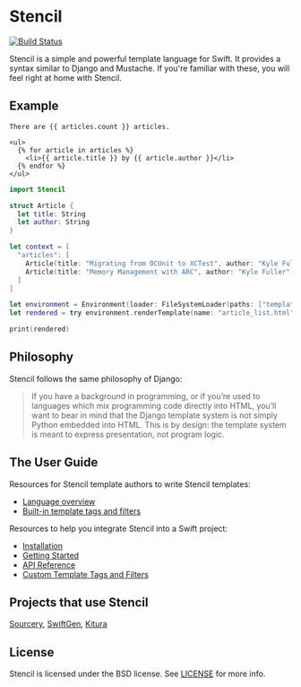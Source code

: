 # Stencil

[![Build Status](https://travis-ci.org/kylef/Stencil.svg?branch=master)](https://travis-ci.org/kylef/Stencil)

Stencil is a simple and powerful template language for Swift. It provides a
syntax similar to Django and Mustache. If you're familiar with these, you will
feel right at home with Stencil.

## Example

```html+django
There are {{ articles.count }} articles.

<ul>
  {% for article in articles %}
    <li>{{ article.title }} by {{ article.author }}</li>
  {% endfor %}
</ul>
```

```swift
import Stencil

struct Article {
  let title: String
  let author: String
}

let context = [
  "articles": [
    Article(title: "Migrating from OCUnit to XCTest", author: "Kyle Fuller"),
    Article(title: "Memory Management with ARC", author: "Kyle Fuller"),
  ]
]

let environment = Environment(loader: FileSystemLoader(paths: ["templates/"]))
let rendered = try environment.renderTemplate(name: "article_list.html", context: context)

print(rendered)
```

## Philosophy

Stencil follows the same philosophy of Django:

> If you have a background in programming, or if you’re used to languages which
> mix programming code directly into HTML, you’ll want to bear in mind that the
> Django template system is not simply Python embedded into HTML. This is by
> design: the template system is meant to express presentation, not program
> logic.

## The User Guide

Resources for Stencil template authors to write Stencil templates:

- [Language overview](http://stencil.fuller.li/en/latest/templates.html)
- [Built-in template tags and filters](http://stencil.fuller.li/en/latest/builtins.html)

Resources to help you integrate Stencil into a Swift project:

- [Installation](http://stencil.fuller.li/en/latest/installation.html)
- [Getting Started](http://stencil.fuller.li/en/latest/getting-started.html)
- [API Reference](http://stencil.fuller.li/en/latest/api.html)
- [Custom Template Tags and Filters](http://stencil.fuller.li/en/latest/custom-template-tags-and-filters.html)

## Projects that use Stencil

[Sourcery](https://github.com/krzysztofzablocki/Sourcery),
[SwiftGen](https://github.com/SwiftGen/SwiftGen),
[Kitura](https://github.com/IBM-Swift/Kitura)

## License

Stencil is licensed under the BSD license. See [LICENSE](LICENSE) for more
info.
